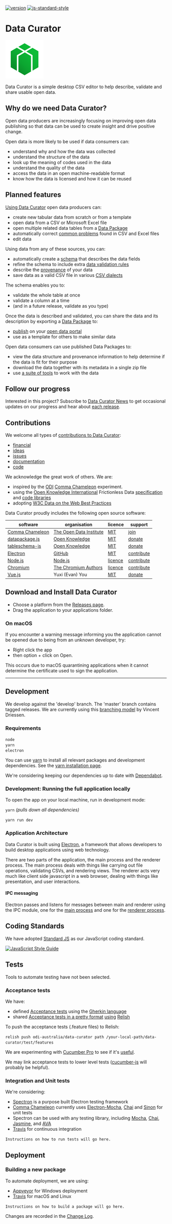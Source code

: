 [![version][version-badge]][changelog] [![js-standard-style](https://img.shields.io/badge/code%20style-standard-brightgreen.svg?style=flat)](http://standardjs.com/)


# Data Curator


![data curator icon](static/img/data-curator-120.png)

Data Curator is a simple desktop CSV editor to help describe, validate and share usable open data.


## Why do we need Data Curator?

Open data producers are increasingly focusing on improving open data publishing so that data can be used to create insight and drive positive change.

Open data is more likely to be used if data consumers can:

- understand why and how the data was collected
- understand the structure of the data
- look up the meaning of codes used in the data
- understand the quality of the data
- access the data in an open machine-readable format
- know how the data is licensed and how it can be reused

## Planned features

[Using Data Curator](https://odiqueensland.github.io/data-curator-help/) open data producers can:

- create new tabular data from scratch or from a template
- open data from a CSV or Microsoft Excel file
- open multiple related data tables from a [Data Package](http://frictionlessdata.io/data-packages/)
- automatically correct [common problems](https://github.com/frictionlessdata/data-quality-spec/blob/master/README.md) found in CSV and Excel files
- edit data

Using data from any of these sources, you can:

- automatically create a [schema](http://specs.frictionlessdata.io/table-schema/) that describes the data fields
- refine the schema to include extra [data validation rules](http://specs.frictionlessdata.io/table-schema/#constraints)
- describe the [provenance](https://discuss.okfn.org/t/readme-md-practice-for-data-packages/5555) of your data
- save data as a valid CSV file in various [CSV dialects](http://specs.frictionlessdata.io/csv-dialect/)

The schema enables you to:

- validate the whole table at once
- validate a column at a time
- (and in a future release, validate as you type)

Once the data is described and validated, you can share the data and its description by exporting a [Data Package](http://frictionlessdata.io/data-packages/) to:

- [publish](http://okfnlabs.org/blog/2016/07/25/publish-data-packages-to-datahub-ckan.html) on your [open data portal](https://ckan.org)
- use as a template for others to make similar data

Open data consumers can use published Data Packages to:

- view the data structure and provenance information to help determine if the data is fit for their purpose
- download the data together with its metadata in a single zip file
- use [a suite of tools](http://frictionlessdata.io/tools/) to work with the data

## Follow our progress

Interested in this project? Subscribe to [Data Curator News](https://github.com/ODIQueensland/data-curator/issues/15) to get occasional updates on our progress and hear about [each release](https://github.com/ODIQueensland/data-curator/releases).

## Contributions

We welcome all types of [contributions to Data Curator](https://github.com/ODIQueensland/data-curator/blob/master/.github/CONTRIBUTING.md):

- [financial](https://github.com/ODIQueensland/data-curator/blob/master/.github/CONTRIBUTING.md#contribute-financial-support)
- [ideas](https://github.com/ODIQueensland/data-curator/blob/master/.github/CONTRIBUTING.md#contribute-ideas-and-feature-requests)
- [issues](https://github.com/ODIQueensland/data-curator/blob/master/.github/CONTRIBUTING.md#contribute-issues)
- [documentation](https://github.com/ODIQueensland/data-curator/blob/master/.github/CONTRIBUTING.md#contribute-documentation)
- [code](https://github.com/ODIQueensland/data-curator/blob/master/.github/CONTRIBUTING.md#contribute-code)

We acknowledge the great work of others. We are:

- inspired by the [ODI](https://theodi.org) [Comma Chameleon](https://comma-chameleon.io/) experiment.
- using the [Open Knowledge International](https://okfn.org) Frictionless Data [specification](http://frictionlessdata.io) and [code libraries](http://frictionlessdata.io/tools/#javascript)
- adopting [W3C Data on the Web Best Practices](https://www.w3.org/TR/dwbp/#bp-summary)

Data Curator proudly includes the following open source software:

software                                                             | organisation                                                         | licence                                                                          | support
-------------------------------------------------------------------- | -------------------------------------------------------------------- | -------------------------------------------------------------------------------- | ------------------------------------------------------------------------------
[Comma Chameleon](https://github.com/theodi/comma-chameleon)         | [The Open Data Institute](https://theodi.org)                        | [MIT](https://github.com/theodi/comma-chameleon/blob/master/LICENSE.md)          | [join](https://theodi.org/membership)
[datapackage.js](https://github.com/frictionlessdata/datapackage-js) | [Open Knowledge](https://okfn.org)                                   | [MIT](https://github.com/frictionlessdata/datapackage-js/blob/master/LICENSE.md) | [donate](https://okfn.org/donate/)
[tableschema-js](https://github.com/frictionlessdata/tableschema-js) | [Open Knowledge](https://okfn.org)                                   | [MIT](https://github.com/frictionlessdata/tableschema-js/blob/master/LICENSE.md) | [donate](https://okfn.org/donate/)
[Electron](https://electron.atom.io)                                 | [GitHub](https://github.com)                                         | [MIT](https://github.com/electron/electron/blob/master/LICENSE)                  | [contribute](https://github.com/electron/electron/blob/master/CONTRIBUTING.md)
[Node.js](https://nodejs.org/en/download/)                           | [Node.js](https://nodejs.org/en/)                                    | [licence](https://raw.githubusercontent.com/nodejs/node/master/LICENSE)          | [contribute](https://nodejs.org/en/get-involved/)
[Chromium](http://www.chromium.org/Home)                             | [The Chromium Authors](https://cs.chromium.org/chromium/src/AUTHORS) | [licence](https://cs.chromium.org/chromium/src/LICENSE)                          | [contribute](http://www.chromium.org/getting-involved)
[Vue.js](https://vuejs.org)                                          | Yuxi (Evan) You                                                      | [MIT](https://github.com/vuejs/vue/blob/dev/LICENSE)                             | [donate](https://vuejs.org/support-vuejs/)

## Download and Install Data Curator

- Choose a platform from the [Releases page](https://github.com/ODIQueensland/data-curator/releases/latest).
- Drag the application to your applications folder.

### On macOS

If you encounter a warning message informing you the application cannot be opened due to being from an unknown developer, try:

- Right click the app
- then option + click on Open.

This occurs due to macOS quarantining applications when it cannot determine the certificate used to sign the application.

--------------------------------------------------------------------------------

## Development

We develop against the 'develop' branch. The 'master' branch contains tagged releases. We are currently using this [branching model](http://nvie.com/posts/a-successful-git-branching-model/) by Vincent Driessen.

### Requirements

`node`<br>
`yarn`<br>
`electron`

You can use [yarn](https://yarnpkg.com/en/) to install all relevant packages and development dependencies. See the [yarn installation page](https://yarnpkg.com/en/docs/install).

We're considering keeping our dependencies up to date with [Dependabot](https://dependabot.com).

### Development: Running the full application locally

To open the app on your local machine, run in development mode:

`yarn` _(pulls down all dependencies)_

`yarn run dev`

### Application Architecture

Data Curator is built using [Electron](https://electron.atom.io), a framework that allows developers to build desktop applications using web technology.

There are two parts of the application, the main process and the renderer process. The main process deals with things like carrying out file operations, validating CSVs, and rendering views. The renderer acts very much like client side javascript in a web browser, dealing with things like presentation, and user interactions.

#### IPC messaging

Electron passes and listens for messages between main and renderer using the IPC module, one for the [main process](https://github.com/electron/electron/blob/master/docs/api/ipc-main.md) and one for the [renderer process](https://github.com/electron/electron/blob/master/docs/api/ipc-renderer.md).

## Coding Standards

We have adopted [Standard JS](https://standardjs.com) as our JavaScript coding standard.

[![JavaScript Style Guide](https://cdn.rawgit.com/feross/standard/master/badge.svg)](https://github.com/feross/standard)

## Tests

Tools to automate testing have not been selected.

### Acceptance tests

We have:

- defined [Acceptance tests](https://github.com/ODIQueensland/data-curator/tree/master/test/features) using the [Gherkin language](https://cucumber.io/docs/reference#gherkin)
- shared [Acceptance tests in a pretty format](https://relishapp.com/odi-australia/data-curator/docs) [using](https://relishapp.com/relish/relish/docs) [Relish](https://relishapp.com)

To push the acceptance tests (.feature files) to Relish:

`relish push odi-australia/data-curator path /your-local-path/data-curator/test/features`

We are experimenting with [Cucumber Pro](https://cucumber.io/pro) to see if it's [useful](https://app.cucumber.pro/projects/cucumber-pro).

We may link acceptance tests to lower level tests ([cucumber-js](https://github.com/cucumber/cucumber-js/) will probably be helpful).

### Integration and Unit tests

We're considering:

- [Spectron](https://electron.atom.io/spectron/) is a purpose built Electron testing framework
- [Comma Chameleon](https://github.com/theodi/comma-chameleon#tests) currently uses [Electron-Mocha](https://github.com/jprichardson/electron-mocha), [Chai](http://chaijs.com) and [Sinon](http://sinonjs.org) for unit tests
- Spectron can be used with any testing library, including [Mocha](https://mochajs.org), [Chai](http://chaijs.com), [Jasmine](http://jasmine.github.io), and [AVA](https://github.com/sindresorhus/ava)
- [Travis](https://travis-ci.org) for continuous integration

`Instructions on how to run tests will go here.`

## Deployment

### Building a new package

To automate deployment, we are using:

- [Appveyor](https://www.appveyor.com) for Windows deployment
- [Travis](https://travis-ci.org) for macOS and Linux

`Instructions on how to build a package will go here.`

Changes are recorded in the [Change Log][changelog].

[changelog]: ./CHANGELOG.md
[version-badge]: https://img.shields.io/badge/version-0.1.0-blue.svg
